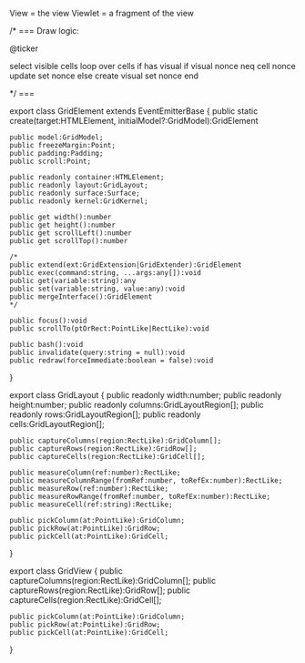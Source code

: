 View = the view
Viewlet = a fragment of the view


/* === Draw logic:

@ticker

select visible cells
loop over cells
    if has visual
        if visual nonce neq cell nonce
            update
            set nonce
    else
        create visual
        set nonce
end

*/ ===


export class GridElement extends EventEmitterBase
{
    public static create(target:HTMLElement, initialModel?:GridModel):GridElement

    public model:GridModel;
    public freezeMargin:Point;
    public padding:Padding;
    public scroll:Point;

    public readonly container:HTMLElement;
    public readonly layout:GridLayout;
    public readonly surface:Surface;
    public readonly kernel:GridKernel;

    public get width():number
    public get height():number
    public get scrollLeft():number
    public get scrollTop():number

    /*
    public extend(ext:GridExtension|GridExtender):GridElement
    public exec(command:string, ...args:any[]):void
    public get(variable:string):any
    public set(variable:string, value:any):void
    public mergeInterface():GridElement
    */

    public focus():void
    public scrollTo(ptOrRect:PointLike|RectLike):void

    public bash():void
    public invalidate(query:string = null):void
    public redraw(forceImmediate:boolean = false):void
}

export class GridLayout
{
    public readonly width:number;
    public readonly height:number;
    public readonly columns:GridLayoutRegion<GridColumn>[];
    public readonly rows:GridLayoutRegion<GridRow>[];
    public readonly cells:GridLayoutRegion<GridCell>[];

    public captureColumns(region:RectLike):GridColumn[];
    public captureRows(region:RectLike):GridRow[];
    public captureCells(region:RectLike):GridCell[];

    public measureColumn(ref:number):RectLike;
    public measureColumnRange(fromRef:number, toRefEx:number):RectLike;
    public measureRow(ref:number):RectLike;
    public measureRowRange(fromRef:number, toRefEx:number):RectLike;
    public measureCell(ref:string):RectLike;

    public pickColumn(at:PointLike):GridColumn;
    public pickRow(at:PointLike):GridRow;
    public pickCell(at:PointLike):GridCell;
}

export class GridView
{
    public captureColumns(region:RectLike):GridColumn[];
    public captureRows(region:RectLike):GridRow[];
    public captureCells(region:RectLike):GridCell[];

    public pickColumn(at:PointLike):GridColumn;
    public pickRow(at:PointLike):GridRow;
    public pickCell(at:PointLike):GridCell;
}